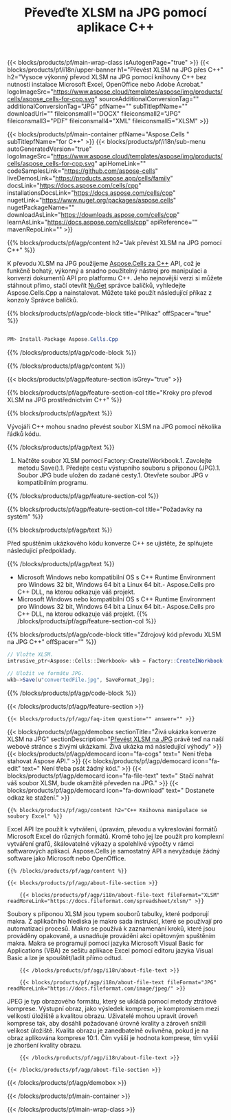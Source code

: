 ﻿---
title: Převeďte XLSM na JPG pomocí aplikace C++ 
url: /cs/cpp/conversion/xlsm-to-jpg/ 
description: Ukázka převodního kódu C++ pro dokument XLSM na formát JPG. Programátoři mohou použít tento zdrojový kód pro dávkovou konverzi XLSM na JPG v jakékoli aplikaci C++.
---
{{< blocks/products/pf/main-wrap-class isAutogenPage="true" >}}
{{< blocks/products/pf/i18n/upper-banner h1="Převést XLSM na JPG přes C++" h2="Vysoce výkonný převod XLSM na JPG pomocí knihovny C++ bez nutnosti instalace Microsoft Excel, OpenOffice nebo Adobe Acrobat." logoImageSrc="https://www.aspose.cloud/templates/aspose/img/products/cells/aspose_cells-for-cpp.svg" sourceAdditionalConversionTag="" additionalConversionTag="JPG" pfName="" subTitlepfName="" downloadUrl="" fileiconsmall1="DOCX" fileiconsmall2="JPG" fileiconsmall3="PDF" fileiconsmall4="XML" fileiconsmall5="XLSM" >}}

{{< blocks/products/pf/main-container pfName="Aspose.Cells " subTitlepfName="for C++" >}}
{{< blocks/products/pf/i18n/sub-menu autoGeneratedVersion="true" logoImageSrc="https://www.aspose.cloud/templates/aspose/img/products/cells/aspose_cells-for-cpp.svg" apiHomeLink="" codeSamplesLink="https://github.com/aspose-cells" liveDemosLink="https://products.aspose.app/cells/family" docsLink="https://docs.aspose.com/cells/cpp" installationsDocsLink="https://docs.aspose.com/cells/cpp" nugetLink="https://www.nuget.org/packages/aspose.cells" nugetPackageName="" downloadAsLink="https://downloads.aspose.com/cells/cpp" learnAsLink="https://docs.aspose.com/cells/cpp" apiReference="" mavenRepoLink="" >}}

{{% blocks/products/pf/agp/content h2="Jak převést XLSM na JPG pomocí C++" %}}

 K převodu XLSM na JPG použijeme
 [Aspose.Cells za C++](https://products.aspose.com/cells/cpp) 
 API, což je funkčně bohatý, výkonný a snadno použitelný nástroj pro manipulaci a konverzi dokumentů API pro platformu C++. Jeho nejnovější verzi si můžete stáhnout přímo, stačí otevřít
 [NuGet](https://www.nuget.org/packages/aspose.cells) 
 správce balíčků, vyhledejte
 Aspose.Cells.Cpp 
 a nainstalovat. Můžete také použít následující příkaz z konzoly Správce balíčků.

{{% blocks/products/pf/agp/code-block title="Příkaz" offSpacer="true" %}}

```cs

PM> Install-Package Aspose.Cells.Cpp


```

{{% /blocks/products/pf/agp/code-block %}}

{{% /blocks/products/pf/agp/content %}}

{{< blocks/products/pf/agp/feature-section isGrey="true" >}}

{{% blocks/products/pf/agp/feature-section-col title="Kroky pro převod XLSM na JPG prostřednictvím C++" %}}

{{% blocks/products/pf/agp/text %}}

 Vývojáři C++ mohou snadno převést soubor XLSM na JPG pomocí několika řádků kódu.

{{% /blocks/products/pf/agp/text %}}

1. Načtěte soubor XLSM pomocí Factory::CreateIWorkbook.1. Zavolejte metodu Save().1. Předejte cestu výstupního souboru s příponou (JPG).1. Soubor JPG bude uložen do zadané cesty.1. Otevřete soubor JPG v kompatibilním programu.

{{% /blocks/products/pf/agp/feature-section-col %}}

{{% blocks/products/pf/agp/feature-section-col title="Požadavky na systém" %}}

{{% blocks/products/pf/agp/text %}}

 Před spuštěním ukázkového kódu konverze C++ se ujistěte, že splňujete následující předpoklady.

{{% /blocks/products/pf/agp/text %}}

- Microsoft Windows nebo kompatibilní OS s C++ Runtime Environment pro Windows 32 bit, Windows 64 bit a Linux 64 bit.- Aspose.Cells pro C++ DLL, na kterou odkazuje váš projekt.
- Microsoft Windows nebo kompatibilní OS s C++ Runtime Environment pro Windows 32 bit, Windows 64 bit a Linux 64 bit.- Aspose.Cells pro C++ DLL, na kterou odkazuje váš projekt.
{{% /blocks/products/pf/agp/feature-section-col %}}

{{% blocks/products/pf/agp/code-block title="Zdrojový kód převodu XLSM na JPG C++" offSpacer="" %}}

```cs
// Vložte XLSM.
intrusive_ptr<Aspose::Cells::IWorkbook> wkb = Factory::CreateIWorkbook(u"sourceFile.xlsm");

// Uložit ve formátu JPG.
wkb->Save(u"convertedFile.jpg", SaveFormat_Jpg);


```

{{% /blocks/products/pf/agp/code-block %}}

{{< /blocks/products/pf/agp/feature-section >}}

    {{< blocks/products/pf/agp/faq-item question="" answer="" >}}
 

<!-- aboutfile Starts -->

{{< blocks/products/pf/agp/demobox sectionTitle="Živá ukázka konverze XLSM na JPG" sectionDescription="[Převést XLSM na JPG](https://products.aspose.app/cells/conversion/xlsm-to-jpg) právě teď na naší webové stránce s živými ukázkami. Živá ukázka má následující výhody" >}}
        {{< blocks/products/pf/agp/democard icon="fa-cogs" text=" Není třeba stahovat Aspose API." >}}
        {{< blocks/products/pf/agp/democard icon="fa-edit" text=" Není třeba psát žádný kód." >}}
        {{< blocks/products/pf/agp/democard icon="fa-file-text" text=" Stačí nahrát váš soubor XLSM, bude okamžitě převeden na JPG." >}}
        {{< blocks/products/pf/agp/democard icon="fa-download" text=" Dostanete odkaz ke stažení." >}}

    {{% blocks/products/pf/agp/content h2="C++ Knihovna manipulace se soubory Excel" %}}

 Excel API lze použít k vytváření, úpravám, převodu a vykreslování formátů Microsoft Excel do různých formátů. Kromě toho jej lze použít pro komplexní vytváření grafů, škálovatelné výkazy a spolehlivé výpočty v rámci softwarových aplikací. Aspose.Cells je samostatný API a nevyžaduje žádný software jako Microsoft nebo OpenOffice.  



    {{% /blocks/products/pf/agp/content %}}

    {{< blocks/products/pf/agp/about-file-section >}}

        {{< blocks/products/pf/agp/i18n/about-file-text fileFormat="XLSM" readMoreLink="https://docs.fileformat.com/spreadsheet/xlsm/" >}}

Soubory s příponou XLSM jsou typem souborů tabulky, které podporují makra. Z aplikačního hlediska je makro sada instrukcí, které se používají pro automatizaci procesů. Makro se používá k zaznamenání kroků, které jsou prováděny opakovaně, a usnadňuje provádění akcí opětovným spuštěním makra. Makra se programují pomocí jazyka Microsoft Visual Basic for Applications (VBA) ze sešitu aplikace Excel pomocí editoru jazyka Visual Basic a lze je spouštět/ladit přímo odtud.

        {{< /blocks/products/pf/agp/i18n/about-file-text >}}

        {{< blocks/products/pf/agp/i18n/about-file-text fileFormat="JPG" readMoreLink="https://docs.fileformat.com/image/jpeg/" >}}

JPEG je typ obrazového formátu, který se ukládá pomocí metody ztrátové komprese. Výstupní obraz, jako výsledek komprese, je kompromisem mezi velikostí úložiště a kvalitou obrazu. Uživatelé mohou upravit úroveň komprese tak, aby dosáhli požadované úrovně kvality a zároveň snížili velikost úložiště. Kvalita obrazu je zanedbatelně ovlivněna, pokud je na obraz aplikována komprese 10:1. Čím vyšší je hodnota komprese, tím vyšší je zhoršení kvality obrazu.

        {{< /blocks/products/pf/agp/i18n/about-file-text >}}

    {{< /blocks/products/pf/agp/about-file-section >}}

{{< /blocks/products/pf/agp/demobox >}}

<!-- aboutfile Ends -->



{{< /blocks/products/pf/main-container >}}
    
{{< /blocks/products/pf/main-wrap-class >}}